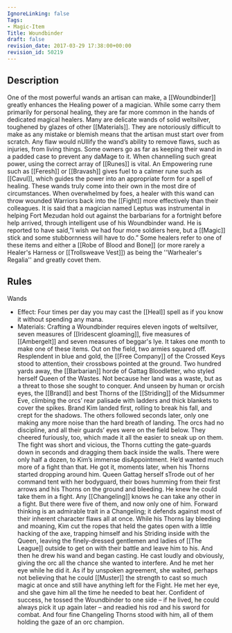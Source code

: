 ```yaml
---
IgnoreLinking: false
Tags:
- Magic-Item
Title: Woundbinder
draft: false
revision_date: 2017-03-29 17:38:00+00:00
revision_id: 50219
---
```


## Description
One of the most powerful wands an artisan can make, a [[Woundbinder]] greatly enhances the Healing power of a magician. While some carry them primarily for personal healing, they are far more common in the hands of dedicated magical healers. Many are delicate wands of solid weltsilver, toughened by glazes of other [[Materials]]. They are notoriously difficult to make as any mistake or blemish means that the artisan must start over from scratch. Any flaw would nUllify the wand’s ability to remove flaws, such as injuries, from living things. Some owners go as far as keeping their wand in a padded case to prevent any daMage to it. When channelling such great power, using the correct array of [[Runes]] is vital. An Empowering rune such as [[Feresh]] or [[Bravash]] gives fuel to a calmer rune such as [[Cavul]], which guides the power into an appropriate form for a spell of healing. 
These wands truly come into their own in the most dire of circumstances. When overwhelmed by foes, a healer with this wand can throw wounded Warriors back into the [[Fight]] more effectively than their colleagues. It is said that a magician named Leptus was instrumental in helping Fort Mezudan hold out against the barbarians for a fortnight before help arrived, through intelligent use of his Woundbinder wand. He is reported to have said,”I wish we had four more soldiers here, but a [[Magic]] stick and some stubbornness will have to do.”
Some healers refer to one of these items and either a [[Robe of Blood and Bone]] (or more rarely a Healer's Harness or [[Trollsweave Vest]]) as being the ''Warhealer's Regalia'' and greatly covet them.
## Rules
Wands
* Effect: Four times per day you may cast the [[Heal]] spell as if you know it without spending any mana.
* Materials: Crafting a Woundbinder requires eleven ingots of weltsilver, seven measures of [[Iridescent gloaming]], five measures of [[Ambergelt]] and seven measures of beggar's lye. It takes one month to make one of these items.
Out on the field, two armies squared off. Resplendent in blue and gold, the [[Free Company]] of the Crossed Keys stood to attention, their crossbows pointed at the ground. Two hundred yards away, the [[Barbarian]] horde of Gattag Bloodletter, who styled herself Queen of the Wastes. Not because her land was a waste, but as a threat to those she sought to conquer.
And unseen by human or orcish eyes, the [[Brand]] and best Thorns of the [[Striding]] of the Midsummer Eve, climbing the orcs’ rear palisade with ladders and thick blankets to cover the spikes.
Brand Kim landed first, rolling to break his fall, and crept for the shadows. The others followed seconds later, only one making any more noise than the hard breath of landing.
The orcs had no discipline, and all their guards’ eyes were on the field below. They cheered furiously, too, which made it all the easier to sneak up on them. The fight was short and vicious, the Thorns cutting the gate-guards down in seconds and dragging them back inside the walls. There were only half a dozen, to Kim’s immense disAppointment. He’d wanted much more of a fight than that.
He got it, moments later, when his Thorns started dropping around him. Queen Gattag herself sTrode out of her command tent with her bodyguard, their bows humming from their first arrows and his Thorns on the ground and bleeding. He knew he could take them in a fight. Any [[Changeling]] knows he can take any other in a fight. But there were five of them, and now only one of him.
Forward thinking is an admirable trait in a Changeling; it defends against most of their inherent character flaws all at once. While his Thorns lay bleeding and moaning, Kim cut the ropes that held the gates open with a little hacking of the axe, trapping himself and his Striding inside with the Queen, leaving the finely-dressed gentlemen and ladies of [[The League]] outside to get on with their battle and leave him to his. And then he drew his wand and began casting.
He cast loudly and obviously, giving the orc all the chance she wanted to interfere. And he met her eye while he did it. As if by unspoken agreement, she waited, perhaps not believing that he could [[Muster]] the strength to cast so much magic at once and still have anything left for the Fight. He met her eye, and she gave him all the time he needed to beat her.
Confident of success, he tossed the Woundbinder to one side – if he lived, he could always pick it up again later – and readied his rod and his sword for combat. And four fine Changeling Thorns stood with him, all of them holding the gaze of an orc champion.